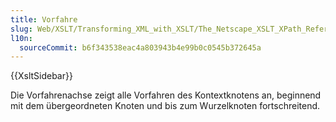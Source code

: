 ```yaml
---
title: Vorfahre
slug: Web/XSLT/Transforming_XML_with_XSLT/The_Netscape_XSLT_XPath_Reference/Axes/ancestor
l10n:
  sourceCommit: b6f343538eac4a803943b4e99b0c0545b372645a
---
```


{{XsltSidebar}}

Die Vorfahrenachse zeigt alle Vorfahren des Kontextknotens an, beginnend mit dem übergeordneten Knoten und bis zum Wurzelknoten fortschreitend.
